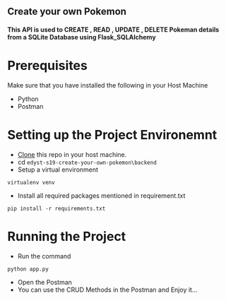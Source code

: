 ## Create your own Pokemon

<h4> This <b>API</b> is used to <b>CREATE , READ , UPDATE , DELETE</b> Pokeman details from a SQLite Database using Flask_SQLAlchemy </h4>  

# Prerequisites

Make sure that you have installed the following in your Host Machine
* Python
* Postman 

# Setting up the Project Environemnt

* [Clone](https://github.com/venkatpantham/edyst-s19-create-your-own-pokemon.git) this repo in your host machine.
* cd ⁨`edyst-s19-create-your-own-pokemon\backend`
* Setup a virtual environment
``` shell
virtualenv venv
```
* Install all required packages mentioned in requirement.txt
``` shell
pip install -r requirements.txt
```

# Running the Project
     
* Run the command 
``` shell
python app.py
```
* Open the Postman 
* You can use the CRUD Methods in the Postman and Enjoy it...

